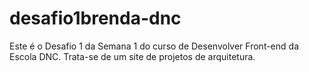 # desafio1brenda-dnc
Este é o Desafio 1 da Semana 1 do curso de Desenvolver Front-end da Escola DNC. Trata-se de um site de projetos de arquitetura. 
